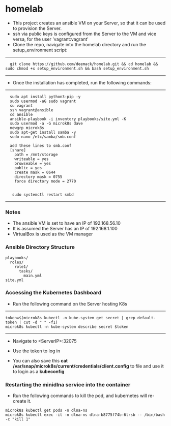 # homelab
* This project creates an ansible VM on your Server, so that it can be used to provision the Server.
* ssh via public keys is configured from the Server to the VM and vice versa, for the user 'vagrant:vagrant'
* Clone the repo, navigate into the homelab directory and run the setup_environment script:
----
      git clone https://github.com/deemack/homelab.git && cd homelab && sudo chmod +x setup_environment.sh && bash setup_environment.sh
----
* Once the installation has completed, run the following commands:
----
      sudo apt install python3-pip -y
      sudo usermod -aG sudo vagrant
      su vagrant
      ssh vagrant@ansible
      cd ansible
      ansible-playbook -i inventory playbooks/site.yml -K
      sudo usermod -a -G microk8s dave
      newgrp microk8s
      sudo apt-get install samba -y
      sudo nano /etc/samba/smb.conf
      
      add these lines to smb.conf
      [share]
        path = /mnt/storage
        writeable = yes
        browseable = yes
        public = yes
        create mask = 0644
        directory mask = 0755
        force directory mode = 2770
        

       sudo systemctl restart smbd
      
----
      
### Notes
- The ansible VM is set to have an IP of 192.168.56.10
- It is assumed the Server has an IP of 192.168.1.100
- VirtualBox is used as the VM manager

### Ansible Directory Structure
```
playbooks/
  roles/
    role1/
      tasks/
        main.yml
site.yml
```

### Accessing the Kubernetes Dashboard
* Run the following command on the Server hosting K8s  
----
    token=$(microk8s kubectl -n kube-system get secret | grep default-token | cut -d " " -f1)
    microk8s kubectl -n kube-system describe secret $token
----
* Navigate to \<ServerIP>:32075
* Use the token to log in

* You can also save this **cat /var/snap/microk8s/current/credentials/client.config** to file and use it to login as a **kubeconfig**

### Restarting the minidlna service into the container
* Run the following commands to kill the pod, and kubernetes will re-create it.
````
microk8s kubectl get pods -n dlna-ns
microk8s kubectl exec -it -n dlna-ns dlna-b8775f74b-6lrsb -- /bin/bash -c "kill 1"
````
